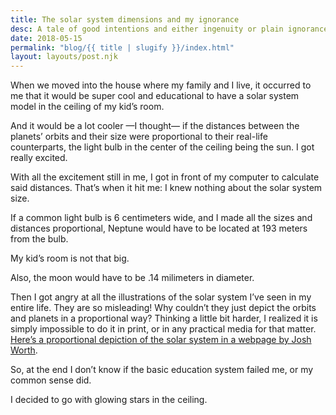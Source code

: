 ```yaml
---
title: The solar system dimensions and my ignorance
desc: A tale of good intentions and either ingenuity or plain ignorance.
date: 2018-05-15
permalink: "blog/{{ title | slugify }}/index.html"
layout: layouts/post.njk
---
```


When we moved into the house where my family and I live, it occurred to me that it would be super cool and educational to have a solar system model in the ceiling of my kid’s room.

And it would be a lot cooler —I thought— if the distances between the planets’ orbits and their size were proportional to their real-life counterparts, the light bulb in the center of the ceiling being the sun. I got really excited.

With all the excitement still in me, I got in front of my computer to calculate said distances. That’s when it hit me: I knew nothing about the solar system size.

<!-- more -->

If a common light bulb is 6 centimeters wide, and I made all the sizes and distances proportional, Neptune would have to be located at 193 meters from the bulb.

My kid’s room is not that big.

Also, the moon would have to be .14 milimeters in diameter.

Then I got angry at all the illustrations of the solar system I’ve seen in my entire life. They are so misleading! Why couldn’t they just depict the orbits and planets in a proportional way? Thinking a little bit harder, I realized it is simply impossible to do it in print, or in any practical media for that matter. <a href="https://web.archive.org/web/20220619012929/http://joshworth.com/dev/pixelspace/pixelspace_solarsystem.html">Here’s a proportional depiction of the solar system in a webpage by Josh Worth</a>.

So, at the end I don’t know if the basic education system failed me, or my common sense did.

I decided to go with glowing stars in the ceiling.
